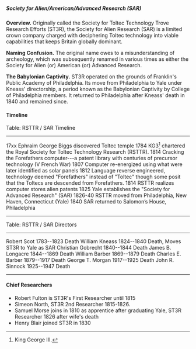 ##### Society for Alien/American/Advanced Research (SAR)

**Overview.** Originally called the Society for Toltec Technology Trove Research Efforts (ST3R), the Society for Alien Research (SAR) is a limited crown company charged with deciphering Toltec technology into viable capabilities that keeps Britain globally dominant.

**Naming Confusion.** The original name owes to a misunderstanding of archeology, which was subsequently renamed in various times as either the Society for Alien (or) American (or) Advanced Research.

**The Babylonian Captivity.** ST3R operated on the grounds of Franklin's Public Academy of Philadelphia. Its move from Philadelphia to Yale under Kneass' directorship, a period known as the Babylonian Captivity by College of Philadelphia members. It returned to Philadelphia after Kneass' death in 1840 and remained since.

#### Timeline

<!-- * 1782 November 30 - American surveyor Ephraim George Biggs discovered Toltec temple under the Arkansan Toltec Mounds. Within the mounds is a trove of technology and modern-era weaponry, including an advanced, operating computer storing alien technology. The computer and all technology was transported to Philadelphia, which is the center of American social & political life.
* 1784 April 9 - The Society for Toltec Technology Trove Research (ST3R) was chartered by King George III to decipher the technology. The Fifth French War increased the zeal of the research, with the major breakthrough occurring in 1814 discovering that the computer was a patent library exposing centuries of advanced technology.
* 1807 - Computer re-energized using what were later identified as solar panels
* 1812 - Language reverse engineered, technology deemed "Alien" instead of "Toltec," though some posit that the Toltecs are descended from Aliens.
* 1814 - ST3R realizes computer stores alien patents
* 1825 - Yale establishes the "Society for Alien Research" (SAR)
* 1826-40 - ST3R moved from Philadelphia, New Haven, Connecticut (Yale)
* 1840 - SAR returned to Salomon’s House, Philadelphia -->

Table: RSTTR / SAR Timeline

----------  ------------------------------------------------------------
  17xx      Ephraim George Biggs discovered Toltec temple
  1784      KG3[^KG3] chartered the Royal Society for Toltec Technology Research (RSTTR).
  1814      Cracking the Forefathers computer---a patent library with centuries
            of precursor technology (V French War)
  1807      Computer re-energized using what were later identified as solar panels
  1812      Language reverse engineered, technology deemed "Forefathers" instead of "Toltec"
            though some posit that the Toltecs are descended from Forefathers.
  1814      RSTTR realizes computer stores alien patents
  1825      Yale establishes the "Society for Advanced Research" (SAR)
  1826-40   RSTTR moved from Philadelphia, New Haven, Connecticut (Yale)
  1840      SAR returned to Salomon’s House, Philadelphia
----------  ------------------------------------------------------------

<!-- 30 November 1982
9 April 1784 -->

<!-- under the Arkansan Toltec Mounds. Within the mounds is a trove of technology and modern-era weaponry, including an advanced, operating computer storing alien technology. The computer and all technology was transported to Philadelphia, which is the center of American social & political life. -->

[^KG3]: King George III.

<!-- #### Directors -->

Table: RSTTR / SAR Directors

------------------  ----------  ----------------------------------
Robert Scot         1783--1823  Death
William Kneass      1824--1840  Death,  Moves ST3R to Yale as SAR
Christian Gobrecht  1840--1844  Death
James B. Longacre   1844--1869  Death
William Barber      1869--1879  Death
Charles E. Barber   1879--1917  Death
George T. Morgan    1917--1925  Death
John R. Sinnock     1925--1947  Death
------------------  ----------  ----------------------------------

<!-- * Robert Scot (1783 until his death in 1823)
* William Kneass (1824 until his death in 1840), Moves ST3R to Yale as SAR.
* Christian Gobrecht (1840 until his death in 1844)
* James B. Longacre (1844 until his death in 1869)
* William Barber (1869 until his death in 1879)
* Charles E. Barber (1879 until his death in 1917)
* George T. Morgan (1917 until his death in 1925)
* John R. Sinnock (1925 until his death in 1947) -->
<!-- * Gilroy Roberts (1948 to 1964)
* Frank Gasparro (1965 to 1981) -->

#### Chief Researchers

* Robert Fulton is ST3R's First Researcher until 1815
* Simeon North, ST3R 2nd Researcher 1815-1826.
* Samuel Morse joins in 1810 as apprentice after graduating Yale, ST3R Researcher 1826 after wife's death
* Henry Blair joined ST3R in 1830
